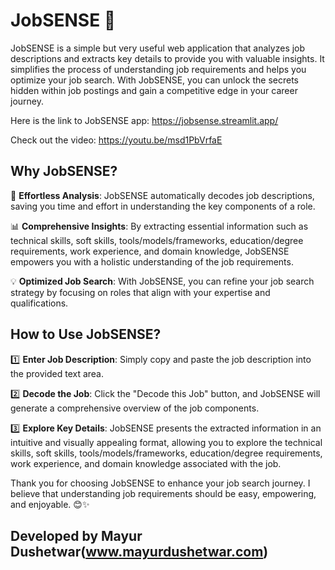 # JobSENSE 🚀

JobSENSE is a simple but very useful web application that analyzes job descriptions and extracts key details to provide you with valuable insights. It simplifies the process of understanding job requirements and helps you optimize your job search. With JobSENSE, you can unlock the secrets hidden within job postings and gain a competitive edge in your career journey.

Here is the link to JobSENSE app: https://jobsense.streamlit.app/

Check out the video: https://youtu.be/msd1PbVrfaE

## Why JobSENSE?

🎯 **Effortless Analysis**: JobSENSE automatically decodes job descriptions, saving you time and effort in understanding the key components of a role.

📊 **Comprehensive Insights**: By extracting essential information such as technical skills, soft skills, tools/models/frameworks, education/degree requirements, work experience, and domain knowledge, JobSENSE empowers you with a holistic understanding of the job requirements.

💡 **Optimized Job Search**: With JobSENSE, you can refine your job search strategy by focusing on roles that align with your expertise and qualifications.

## How to Use JobSENSE?

1️⃣ **Enter Job Description**: Simply copy and paste the job description into the provided text area.

2️⃣ **Decode the Job**: Click the "Decode this Job" button, and JobSENSE will generate a comprehensive overview of the job components.

3️⃣ **Explore Key Details**: JobSENSE presents the extracted information in an intuitive and visually appealing format, allowing you to explore the technical skills, soft skills, tools/models/frameworks, education/degree requirements, work experience, and domain knowledge associated with the job.

Thank you for choosing JobSENSE to enhance your job search journey. I believe that understanding job requirements should be easy, empowering, and enjoyable. 😊✨

## Developed by Mayur Dushetwar(www.mayurdushetwar.com)
